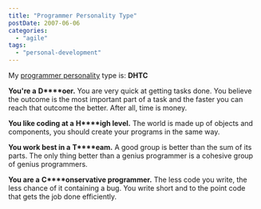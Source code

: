 ```yaml
---
title: "Programmer Personality Type"
postDate: 2007-06-06
categories: 
  - "agile"
tags: 
  - "personal-development"
---
```


My [programmer personality](http://www.doolwind.com/index.php?page=11) type is: **DHTC**

**You're a** **D****oer.** You are very quick at getting tasks done. You believe the outcome is the most important part of a task and the faster you can reach that outcome the better. After all, time is money.

**You like coding at a** **H****igh level.** The world is made up of objects and components, you should create your programs in the same way.

**You work best in a** **T****eam.** A good group is better than the sum of its parts. The only thing better than a genius programmer is a cohesive group of genius programmers.

**You are a** **C****onservative programmer.** The less code you write, the less chance of it containing a bug. You write short and to the point code that gets the job done efficiently.
